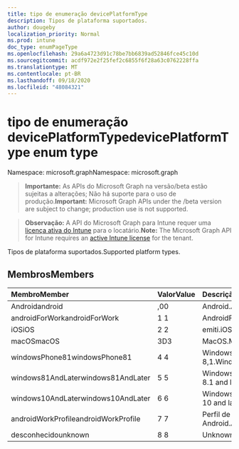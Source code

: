 ```yaml
---
title: tipo de enumeração devicePlatformType
description: Tipos de plataforma suportados.
author: dougeby
localization_priority: Normal
ms.prod: intune
doc_type: enumPageType
ms.openlocfilehash: 29a6a4723d91c78be7bb6839ad52846fce45c10d
ms.sourcegitcommit: acdf972e2f25fef2c6855f6f28a63c0762228ffa
ms.translationtype: MT
ms.contentlocale: pt-BR
ms.lasthandoff: 09/18/2020
ms.locfileid: "48084321"
---
```

# <a name="deviceplatformtype-enum-type"></a><span data-ttu-id="554f5-103">tipo de enumeração devicePlatformType</span><span class="sxs-lookup"><span data-stu-id="554f5-103">devicePlatformType enum type</span></span>

<span data-ttu-id="554f5-104">Namespace: microsoft.graph</span><span class="sxs-lookup"><span data-stu-id="554f5-104">Namespace: microsoft.graph</span></span>

> <span data-ttu-id="554f5-105">**Importante:** As APIs do Microsoft Graph na versão/beta estão sujeitas a alterações; Não há suporte para o uso de produção.</span><span class="sxs-lookup"><span data-stu-id="554f5-105">**Important:** Microsoft Graph APIs under the /beta version are subject to change; production use is not supported.</span></span>

> <span data-ttu-id="554f5-106">**Observação:** A API do Microsoft Graph para Intune requer uma [licença ativa do Intune](https://go.microsoft.com/fwlink/?linkid=839381) para o locatário.</span><span class="sxs-lookup"><span data-stu-id="554f5-106">**Note:** The Microsoft Graph API for Intune requires an [active Intune license](https://go.microsoft.com/fwlink/?linkid=839381) for the tenant.</span></span>

<span data-ttu-id="554f5-107">Tipos de plataforma suportados.</span><span class="sxs-lookup"><span data-stu-id="554f5-107">Supported platform types.</span></span>

## <a name="members"></a><span data-ttu-id="554f5-108">Membros</span><span class="sxs-lookup"><span data-stu-id="554f5-108">Members</span></span>
|<span data-ttu-id="554f5-109">Membro</span><span class="sxs-lookup"><span data-stu-id="554f5-109">Member</span></span>|<span data-ttu-id="554f5-110">Valor</span><span class="sxs-lookup"><span data-stu-id="554f5-110">Value</span></span>|<span data-ttu-id="554f5-111">Descrição</span><span class="sxs-lookup"><span data-stu-id="554f5-111">Description</span></span>|
|:---|:---|:---|
|<span data-ttu-id="554f5-112">Android</span><span class="sxs-lookup"><span data-stu-id="554f5-112">android</span></span>|<span data-ttu-id="554f5-113">,0</span><span class="sxs-lookup"><span data-stu-id="554f5-113">0</span></span>|<span data-ttu-id="554f5-114">Android.</span><span class="sxs-lookup"><span data-stu-id="554f5-114">Android.</span></span>|
|<span data-ttu-id="554f5-115">androidForWork</span><span class="sxs-lookup"><span data-stu-id="554f5-115">androidForWork</span></span>|<span data-ttu-id="554f5-116">1 </span><span class="sxs-lookup"><span data-stu-id="554f5-116">1</span></span>|<span data-ttu-id="554f5-117">AndroidForWork.</span><span class="sxs-lookup"><span data-stu-id="554f5-117">AndroidForWork.</span></span>|
|<span data-ttu-id="554f5-118">iOS</span><span class="sxs-lookup"><span data-stu-id="554f5-118">iOS</span></span>|<span data-ttu-id="554f5-119">2 </span><span class="sxs-lookup"><span data-stu-id="554f5-119">2</span></span>|<span data-ttu-id="554f5-120">emiti.</span><span class="sxs-lookup"><span data-stu-id="554f5-120">iOS.</span></span>|
|<span data-ttu-id="554f5-121">macOS</span><span class="sxs-lookup"><span data-stu-id="554f5-121">macOS</span></span>|<span data-ttu-id="554f5-122">3D</span><span class="sxs-lookup"><span data-stu-id="554f5-122">3</span></span>|<span data-ttu-id="554f5-123">MacOS.</span><span class="sxs-lookup"><span data-stu-id="554f5-123">MacOS.</span></span>|
|<span data-ttu-id="554f5-124">windowsPhone81</span><span class="sxs-lookup"><span data-stu-id="554f5-124">windowsPhone81</span></span>|<span data-ttu-id="554f5-125">4 </span><span class="sxs-lookup"><span data-stu-id="554f5-125">4</span></span>|<span data-ttu-id="554f5-126">Windowsphonee 8,1.</span><span class="sxs-lookup"><span data-stu-id="554f5-126">WindowsPhone 8.1.</span></span>|
|<span data-ttu-id="554f5-127">windows81AndLater</span><span class="sxs-lookup"><span data-stu-id="554f5-127">windows81AndLater</span></span>|<span data-ttu-id="554f5-128">5 </span><span class="sxs-lookup"><span data-stu-id="554f5-128">5</span></span>|<span data-ttu-id="554f5-129">Windows 8,1 e posterior</span><span class="sxs-lookup"><span data-stu-id="554f5-129">Windows 8.1 and later</span></span>|
|<span data-ttu-id="554f5-130">windows10AndLater</span><span class="sxs-lookup"><span data-stu-id="554f5-130">windows10AndLater</span></span>|<span data-ttu-id="554f5-131">6 </span><span class="sxs-lookup"><span data-stu-id="554f5-131">6</span></span>|<span data-ttu-id="554f5-132">Windows 10 e posterior.</span><span class="sxs-lookup"><span data-stu-id="554f5-132">Windows 10 and later.</span></span>|
|<span data-ttu-id="554f5-133">androidWorkProfile</span><span class="sxs-lookup"><span data-stu-id="554f5-133">androidWorkProfile</span></span>|<span data-ttu-id="554f5-134">7 </span><span class="sxs-lookup"><span data-stu-id="554f5-134">7</span></span>|<span data-ttu-id="554f5-135">Perfil de trabalho do Android.</span><span class="sxs-lookup"><span data-stu-id="554f5-135">Android Work Profile.</span></span>|
|<span data-ttu-id="554f5-136">desconhecido</span><span class="sxs-lookup"><span data-stu-id="554f5-136">unknown</span></span>|<span data-ttu-id="554f5-137">8 </span><span class="sxs-lookup"><span data-stu-id="554f5-137">8</span></span>|<span data-ttu-id="554f5-138">Unknown.</span><span class="sxs-lookup"><span data-stu-id="554f5-138">Unknown.</span></span>|






